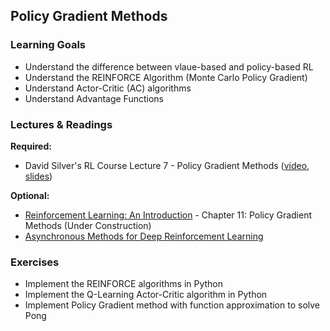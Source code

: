 ## Policy Gradient Methods


### Learning Goals

- Understand the difference between vlaue-based and policy-based RL
- Understand the REINFORCE Algorithm (Monte Carlo Policy Gradient)
- Understand Actor-Critic (AC) algorithms
- Understand Advantage Functions


### Lectures & Readings

**Required:**

- David Silver's RL Course Lecture 7 - Policy Gradient Methods ([video](https://www.youtube.com/watch?v=KHZVXao4qXs), [slides](http://www0.cs.ucl.ac.uk/staff/d.silver/web/Teaching_files/pg.pdf))

**Optional:**

- [Reinforcement Learning: An Introduction](https://www.dropbox.com/s/b3psxv2r0ccmf80/book2015oct.pdf) - Chapter 11: Policy Gradient Methods (Under Construction)
- [Asynchronous Methods for Deep Reinforcement Learning](https://arxiv.org/abs/1602.01783)


### Exercises

- Implement the REINFORCE algorithms in Python
- Implement the Q-Learning Actor-Critic algorithm in Python
- Implement Policy Gradient method with function approximation to solve Pong